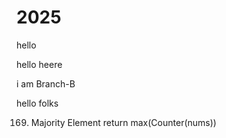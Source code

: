 # 2025


hello 

hello 
heere

i am Branch-B
 

 hello folks

  169. Majority Element
   return max(Counter(nums))

 
